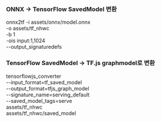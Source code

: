 ### ONNX -> TensorFlow SavedModel 변환
onnx2tf -i assets/onnx/model.onnx \
  -o assets/tf_nhwc \
  -b 1 \
  -ois input:1,1024 \
  --output_signaturedefs

### TensorFlow SavedModel -> TF.js graphmodel로 변환
tensorflowjs_converter \
    --input_format=tf_saved_model \
    --output_format=tfjs_graph_model \
    --signature_name=serving_default \
    --saved_model_tags=serve \
    assets/tf_nhwc \
    assets/tf_nhwc/saved_model